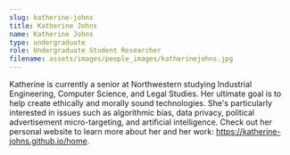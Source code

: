 ```yaml
---
slug: katherine-johns
title: Katherine Johns
name: Katherine Johns
type: undergraduate
role: Undergraduate Student Researcher
filename: assets/images/people_images/katherinejohns.jpg
---
```

Katherine is currently a senior at Northwestern studying Industrial Engineering, Computer Science, and Legal Studies. Her ultimate goal is to help create ethically and morally sound technologies. She's particularly interested in issues such as algorithmic bias, data privacy, political advertisement micro-targeting, and artificial intelligence. Check out her personal website to learn more about her and her work: <a href="https://katherine-johns.github.io/home" target="_blank">https://katherine-johns.github.io/home</a>.

